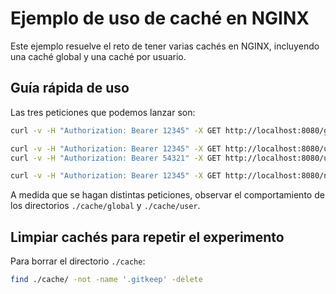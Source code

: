 # Ejemplo de uso de caché en NGINX

Este ejemplo resuelve el reto de tener varias cachés en NGINX, incluyendo una caché global y una caché por usuario.

## Guía rápida de uso

Las tres peticiones que podemos lanzar son:

```sh
curl -v -H "Authorization: Bearer 12345" -X GET http://localhost:8080/global/ # cache global

curl -v -H "Authorization: Bearer 12345" -X GET http://localhost:8080/user/ # cache de usuario
curl -v -H "Authorization: Bearer 54321" -X GET http://localhost:8080/user/ # cache de usuario, cambiando bearer

curl -v -H "Authorization: Bearer 12345" -X GET http://localhost:8080/none/ # sin cache
```

A medida que se hagan distintas peticiones, observar el comportamiento de los directorios `./cache/global` y `./cache/user`.

## Limpiar cachés para repetir el experimento

Para borrar el directorio `./cache`:

```sh
find ./cache/ -not -name '.gitkeep' -delete
```